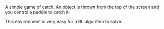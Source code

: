 A simple game of catch. An object is thrown from the top of the screen and you control a paddle to catch it. 

This environment is very easy for a RL algorithm to solve.
